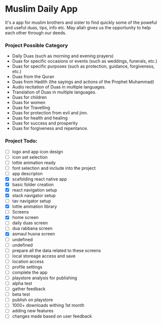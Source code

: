# Muslim Daily App

It's a app for muslim brothers and sister to find quickly some of the 
poweful and useful duas, tips, info etc. May allah gives us the opportunity to help each other through our deeds.


### Project Possible Category

- Daily Duas (such as morning and evening prayers)
- Duas for specific occasions or events (such as weddings, funerals, etc.)
- Duas for specific purposes (such as protection, guidance, forgiveness, etc.)
- Duas from the Quran
- Duas from Hadith (the sayings and actions of the Prophet Muhammad)
- Audio recitation of Duas in multiple languages.
- Translation of Duas in multiple languages.
- Duas for children
- Duas for women
- Duas for Travelling
- Duas for protection from evil and jinn.
- Duas for health and healing
- Duas for success and prosperity
- Duas for forgiveness and repentance.

### Project Todo:

- [ ]  logo and app icon design
- [ ]  icon set selection
- [ ]  lottie animation ready
- [ ]  font selection and include into the project
- [ ]  app descripton
- [x]  scafolding react native app
- [x]  basic folder creation
- [x]  react navigation setup
- [x]  stack navigator setup
- [ ]  tav navigator setup
- [x]  lottie animation library
- [ ]  Screens
  - [x]  home screen
  - [ ]  daily duas screen
  - [ ]  dua rabbana screen
  - [x]  asmaul husna screen
  - [ ]  undefined 
  - [ ]  undefined
- [ ]  prepare all the data related to these screens
- [ ]  local storeage access and save
- [ ]  location access
- [ ]  profile settings
- [ ]  complete the app
- [ ]  playstore analysis for publishing
- [ ]  alpha test
- [ ]  gather feedback
- [ ]  beta test
- [ ]  publish on playstore
- [ ]  1000+ downloads withing 1st month
- [ ]  adding new features
- [ ]  changes made based on user feedback